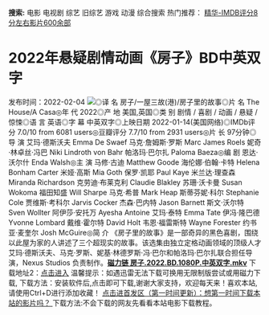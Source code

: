 **搜索:** 电影 电视剧 综艺 旧综艺 游戏 动漫 综合搜索 热门推荐： [精华-IMDB评分8分左右影片600余部](https://www.dytt8.com/html/gndy/jddy/20160320/50510.html)
# 2022年悬疑剧情动画《房子》BD中英双字
发布时间：2022-02-04 
![](https://img9.doubanio.com/view/photo/l_ratio_poster/public/p2791056673.jpg)◎译 名 房子/一屋三故(港)/房子里的故事◎片 名 The House/A Casa◎年 代 2022◎产 地 美国,英国◎类 别 剧情 / 喜剧 / 动画 / 悬疑 / 惊悚◎语 言 英语◎字 幕 中英双字◎上映日期 2022-01-14(美国网络)◎IMDb评分 7.0/10 from 6081 users◎豆瓣评分 7.7/10 from 2931 users◎片 长 97分钟◎导 演 艾玛·德斯沃夫 Emma De Swaef 马克·詹姆斯·罗斯 Marc James Roels 妮奇·林卓丝·冯巴 Niki Lindroth von Bahr 帕洛玛·巴尔扎 Paloma Baeza◎编 剧 恩达·沃尔什 Enda Walsh◎主 演 马修·古迪 Matthew Goode 海伦娜·伯翰·卡特 Helena Bonham Carter 米娅·高斯 Mia Goth 保罗·凯耶 Paul Kaye 米兰达·理查森 Miranda Richardson 克劳迪·布莱克利 Claudie Blakley 苏珊·沃卡曼 Susan Wokoma 福田知盛 Will Sharpe 马克·希普 Mark Heap 斯蒂芬妮·科尔 Stephanie Cole 贾维斯·考科尔 Jarvis Cocker 杰森·巴内特 Jason Barnett 斯文·沃尔特 Sven Wollter 阿伊莎·安托万 Ayesha Antoine 艾玛·泰特 Emma Tate 伊冯·隆巴德 Yvonne Lombard 戴维·霍尔特 David Holt 韦恩·福雷斯特 Wayne Forester 约书亚·麦奎尔 Josh McGuire◎简 介 《房子里的故事》是一部奇异的黑色喜剧，围绕以此屋为家的人讲述了三个超现实的故事。该选集由独立定格动画领域的顶级人才艾玛·德斯沃夫、马克·罗斯、妮基·林德罗斯·冯·巴尔和帕洛玛·巴尔扎联合担任导演，Nexus Studios 负责制作。[**磁力链 房子.2022.BD.1080P.中英双字.mkv**](magnet:?xt=urn:btih:f913d330bc9c2449a2b5dc78759d756dd289ac72&dn=%e9%98%b3%e5%85%89%e7%94%b5%e5%bd%b1www.ygdy8.com.%e6%88%bf%e5%ad%90.2022.BD.1080P.%e4%b8%ad%e8%8b%b1%e5%8f%8c%e5%ad%97.mkv&tr=udp%3a%2f%2ftracker.opentrackr.org%3a1337%2fannounce&tr=udp%3a%2f%2fexodus.desync.com%3a6969%2fannounce) 下载地址2：[点击进入](https://www.ygdy8.net/ "迅雷电影") 温馨提示：如遇迅雷无法下载可换用无限制版尝试或用磁力下载,  下载方法：安装软件后,点击即可下载,谢谢大家支持，欢迎每天来！喜欢本站,请使用Ctrl+D进行添加收藏！ [点击进首发区（第一时间更新）：想第一时间下载本站的影片吗？ ](https://www.ygdy8.net/)下载方法:不会下载的网友先看看本站电影下载教程。